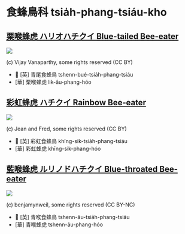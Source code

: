 # 食蜂鳥科 tsia̍h-phang-tsiáu-kho

## [栗喉蜂虎 ハリオハチクイ Blue-tailed Bee-eater](https://ebird.org/species/btbeat1)

![](https://inaturalist-open-data.s3.amazonaws.com/photos/41165864/medium.jpg)

(c) Vijay Vanaparthy, some rights reserved (CC BY)

- 🎯 [英] 青尾食蜂鳥 tshenn-bué-tsia̍h-phang-tsiáu
- [華] 栗喉蜂虎 lik-âu-phang-hóo

## [彩虹蜂虎 ハチクイ Rainbow Bee-eater](https://ebird.org/species/rabeat1)

![](https://inaturalist-open-data.s3.amazonaws.com/photos/124619342/medium.jpg)

(c) Jean and Fred, some rights reserved (CC BY)

- 🎯 [英] 彩虹食蜂鳥 khīng-sik-tsia̍h-phang-tsiáu
- [華] 彩虹蜂虎 khīng-sik-phang-hóo

## [藍喉蜂虎 ルリノドハチクイ Blue-throated Bee-eater](https://ebird.org/species/btbeat2)

![](https://inaturalist-open-data.s3.amazonaws.com/photos/85045627/medium.jpeg)

(c) benjamynweil, some rights reserved (CC BY-NC)

- 🎯 [英] 青喉食蜂鳥 tshenn-âu-tsia̍h-phang-tsiáu
- [華] 青喉蜂虎 tshenn-âu-phang-hóo
